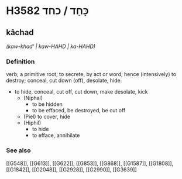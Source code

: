 # H3582 כָּחַד / כחד

## kâchad

_(kaw-khad' | kaw-HAHD | ka-HAHD)_

### Definition

verb; a primitive root; to secrete, by act or word; hence (intensively) to destroy; conceal, cut down (off), desolate, hide.

- to hide, conceal, cut off, cut down, make desolate, kick
    - (Niphal)
        - to be hidden
        - to be effaced, be destroyed, be cut off
    - (Piel) to cover, hide
    - (Hiphil)
        - to hide
        - to efface, annihilate
### See also

[[G548]], [[G613]], [[G622]], [[G853]], [[G868]], [[G1587]], [[G1808]], [[G1842]], [[G2048]], [[G2928]], [[G2990]], [[G3639]]

